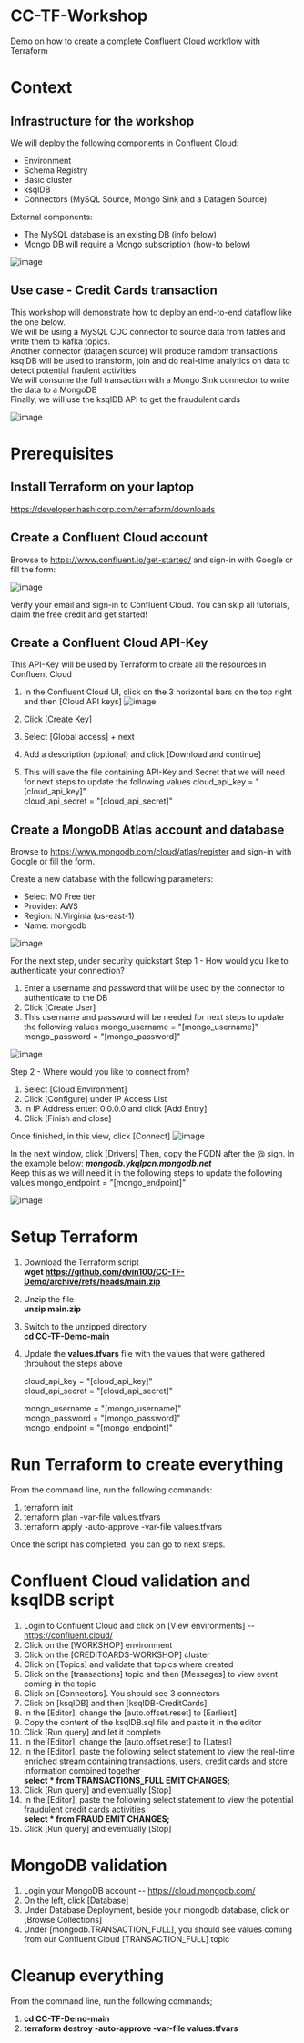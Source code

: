 # CC-TF-Workshop
Demo on how to create a complete Confluent Cloud workflow with Terraform

# Context

## Infrastructure for the workshop
We will deploy the following components in Confluent Cloud:
- Environment  
- Schema Registry  
- Basic cluster  
- ksqlDB  
- Connectors (MySQL Source, Mongo Sink and a Datagen Source)  

External components:
- The MySQL database is an existing DB (info below)
- Mongo DB will require a Mongo subscription (how-to below)

![image](https://github.com/dvin100/CC-TF-Demo/assets/22193622/74eb3a46-4a9b-4fd7-939e-45bdfc4af494)



## Use case - Credit Cards transaction
This workshop will demonstrate how to deploy an end-to-end dataflow like the one below.  
We will be using a MySQL CDC connector to source data from tables and write them to kafka topics.  
Another connector (datagen source) will produce ramdom transactions  
ksqlDB will be used to transform, join and do real-time analytics on data to detect potential fraulent activities  
We will consume the full transaction with a Mongo Sink connector to write the data to a MongoDB  
Finally, we will use the ksqlDB API to get the fraudulent cards  

![image](https://github.com/dvin100/CC-TF-Demo/assets/22193622/5dc8f444-bf78-462a-9a07-fcd9b59d616a)


# Prerequisites 

## Install Terraform on your laptop
https://developer.hashicorp.com/terraform/downloads

## Create a Confluent Cloud account
Browse to https://www.confluent.io/get-started/ and sign-in with Google or fill the form:

![image](https://github.com/dvin100/CC-TF-Demo/assets/22193622/d544b6f1-ad62-47c0-9df1-332ca845164e)

Verify your email and sign-in to Confluent Cloud. You can skip all tutorials, claim the free credit and get started!


## Create a Confluent Cloud API-Key
This API-Key will be used by Terraform to create all the resources in Confluent Cloud

1. In the Confluent Cloud UI, click on the 3 horizontal bars on the top right and then [Cloud API keys]
![image](https://github.com/dvin100/CC-TF-Demo/assets/22193622/007139f2-869f-4354-97e0-6a35bc05d04d)

2. Click [Create Key]
3. Select [Global access] + next
4. Add a description (optional) and click [Download and continue]
5. This will save the file containing API-Key and Secret that we will need for next steps to update the following values
    cloud_api_key     = "[cloud_api_key]"  
    cloud_api_secret  = "[cloud_api_secret]"  


## Create a MongoDB Atlas account and database
Browse to https://www.mongodb.com/cloud/atlas/register and sign-in with Google or fill the form.

Create a new database with the following parameters:
- Select M0 Free tier
- Provider: AWS
- Region: N.Virginia (us-east-1)
- Name: mongodb

![image](https://github.com/dvin100/CC-TF-Demo/assets/22193622/8c17e6c8-04a9-414f-9e63-8c33d0ce5e20)

For the next step, under security quickstart
Step 1 - How would you like to authenticate your connection?
1. Enter a username and password that will be used by the connector to authenticate to the DB
2. Click [Create User]
3. This username and password will be needed for next steps to update the following values
    mongo_username    = "[mongo_username]"  
    mongo_password    = "[mongo_password]"  
    
![image](https://github.com/dvin100/CC-TF-Demo/assets/22193622/30be95a1-86e2-4f68-a432-0b52b5f49057)

Step 2 - Where would you like to connect from?
1. Select [Cloud Environment]
2. Click [Configure] under IP Access List
3. In IP Address enter: 0.0.0.0 and click [Add Entry]
4. Click [Finish and close]
   
    
Once finished, in this view, click [Connect]
![image](https://github.com/dvin100/CC-TF-Demo/assets/22193622/a563d80a-caf7-480b-979f-1a0fa9c8e10e)

In the next window, click [Drivers]
Then, copy the FQDN after the @ sign. In the example below: ***mongodb.ykqlpcn.mongodb.net***  
Keep this as we will need it in the following steps to update the following values
   mongo_endpoint    = "[mongo_endpoint]"  

![image](https://github.com/dvin100/CC-TF-Demo/assets/22193622/f308cdb3-3fa0-47c1-b451-c82533576203)


# Setup Terraform 

1. Download the Terraform script    
    **wget https://github.com/dvin100/CC-TF-Demo/archive/refs/heads/main.zip**

2. Unzip the file   
    **unzip main.zip**

3. Switch to the unzipped directory  
   **cd CC-TF-Demo-main**

4.  Update the **values.tfvars** file with the values that were gathered throuhout the steps above  
     
    cloud_api_key     = "[cloud_api_key]"  
    cloud_api_secret  = "[cloud_api_secret]"  
          
    mongo_username    = "[mongo_username]"  
    mongo_password    = "[mongo_password]"  
    mongo_endpoint    = "[mongo_endpoint]"  


# Run Terraform to create everything

From the command line, run the following commands:   

1. terraform init
2. terraform plan -var-file values.tfvars
3. terraform apply -auto-approve -var-file values.tfvars

Once the script has completed, you can go to next steps.


# Confluent Cloud validation and ksqlDB script 

1. Login to Confluent Cloud and click on [View environments] -- https://confluent.cloud/
2. Click on the [WORKSHOP] environment
3. Click on the [CREDITCARDS-WORKSHOP] cluster
4. Click on [Topics] and validate that topics where created
5. Click on the [transactions] topic and then [Messages] to view event coming in the topic
6. Click on [Connectors]. You should see 3 connectors
7. Click on [ksqlDB] and then [ksqlDB-CreditCards]
8. In the [Editor], change the [auto.offset.reset] to [Earliest]
9. Copy the content of the ksqlDB.sql file and paste it in the editor  
10. Click [Run query] and let it complete
11. In the [Editor], change the [auto.offset.reset] to [Latest]
12. In the [Editor], paste the following select statement to view the real-time enriched stream containing transactions, users, credit cards and store information combined together   
    **select * from TRANSACTIONS_FULL EMIT CHANGES;**
13. Click [Run query] and eventually [Stop] 
14. In the [Editor], paste the following select statement to view the potential fraudulent credit cards activities   
    **select * from FRAUD EMIT CHANGES;** 
15. Click [Run query] and eventually [Stop] 

# MongoDB validation

1. Login your MongoDB account -- https://cloud.mongodb.com/
2. On the left, click [Database]
3. Under Database Deployment, beside your mongodb database, click on [Browse Collections]
4. Under [mongodb.TRANSACTION_FULL], you should see values coming from our Confluent Cloud [TRANSACTION_FULL] topic

# Cleanup everything
From the command line, run the following commands;

1. **cd CC-TF-Demo-main**
2. **terraform destroy -auto-approve -var-file values.tfvars**
